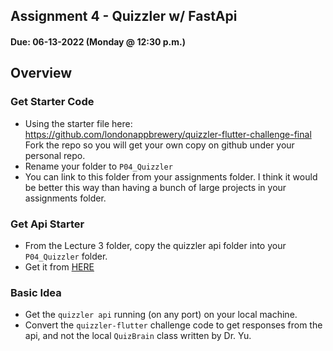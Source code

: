 ## Assignment 4 - Quizzler w/ FastApi

#### Due: 06-13-2022 (Monday @ 12:30 p.m.)


## Overview

### Get Starter Code
- Using the starter file here: https://github.com/londonappbrewery/quizzler-flutter-challenge-final Fork the repo so you will get your own copy on github under your personal repo. 
- Rename your folder to `P04_Quizzler`
- You can link to this folder from your assignments folder. I think it would be better this way than having a bunch of large projects in your assignments folder. 


### Get Api Starter

- From the Lecture 3 folder, copy the quizzler api folder into your `P04_Quizzler` folder.
- Get it from [HERE](../../Lectures/L03/04_quizzler_api/)


### Basic Idea

- Get the `quizzler api` running (on any port) on your local machine.
- Convert the `quizzler-flutter` challenge code to get responses from the api, and not the local `QuizBrain` class written by Dr. Yu. 

